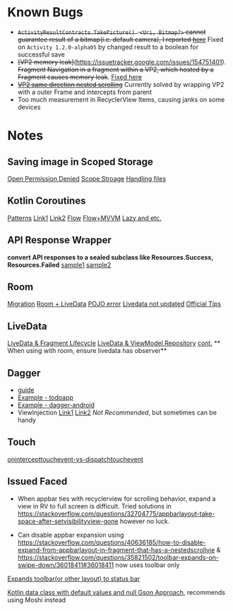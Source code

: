 # Known Bugs
- ~~`ActivityResultContracts.TakePicture() ` `<Uri, Bitmap?>` cannot guarantee result of a bitmap(i.e. default camera), I reported [here](https://issuetracker.google.com/issues/154302879)~~ Fixed on `Activity 1.2.0-alpha05` by changed result to a boolean for successful save
- ~~[VP2 memory leak]~~(https://issuetracker.google.com/issues/154751401). ~~Fragment Navigation in a fragment within a VP2, which hosted by a Fragment causes memory leak~~. [Fixed here](https://issuetracker.google.com/issues/151212195)
- ~~[VP2 same direction nested scrolling](https://issuetracker.google.com/issues/123006042)~~ Currently solved by wrapping VP2 with a outer Frame and intercepts from parent
- Too much measurement in RecyclerView Items, causing janks on some devices
# Notes

## Saving image in Scoped Storage 
[Open Permission Denied](https://medium.com/@sriramaripirala/android-10-open-failed-eacces-permission-denied-da8b630a89df)
[Scope Stroage](https://proandroiddev.com/scoped-storage-on-android-11-2c5da70fb077)
[Handling files](https://android.jlelse.eu/handling-files-in-code-after-the-android-10-released-2bea0e16d35)

## Kotlin Coroutines
[Patterns](https://proandroiddev.com/kotlin-coroutines-patterns-anti-patterns-f9d12984c68e)
[Link1](https://medium.com/androiddevelopers/coroutines-on-android-part-iii-real-work-2ba8a2ec2f45)
[Link2](https://medium.com/capital-one-tech/kotlin-coroutines-on-android-things-i-wish-i-knew-at-the-beginning-c2f0b1f16cff)
[Flow](https://medium.com/androiddevelopers/lessons-learnt-using-coroutines-flow-4a6b285c0d06)
[Flow+MVVM](https://proandroiddev.com/using-coroutines-and-flow-with-mvvm-architecture-796142dbfc2f)
[Lazy and etc.](https://medium.com/@BladeCoder/exploring-kotlins-hidden-costs-part-3-3bf6e0dbf0a4)

## API Response Wrapper
**convert API responses to a sealed subclass like Resources.Success, Resources.Failed**
[sample1](https://developer.android.com/jetpack/docs/guide#addendum)
[sample2](https://android.jlelse.eu/android-networking-in-2019-retrofit-with-kotlins-coroutines-aefe82c4d777)

## Room
[Migration](https://medium.com/androiddevelopers/understanding-migrations-with-room-f01e04b07929)
[Room + LiveData](https://medium.com/corouteam/exploring-kotlin-coroutines-and-lifecycle-architectural-components-integration-on-android-c63bb8a9156f)
[POJO error](https://stackoverflow.com/questions/44485631/room-persistence-errorentities-and-pojos-must-have-a-usable-public-constructor)
[Livedata not updated](https://stackoverflow.com/questions/44742445/room-livedata-observer-does-not-trigger-when-database-is-updated)
[Official Tips](https://medium.com/androiddevelopers/7-pro-tips-for-room-fbadea4bfbd1)

## LiveData
[LiveData & Fragment Lifecycle](https://medium.com/@BladeCoder/architecture-components-pitfalls-part-1-9300dd969808)
[LiveData & ViewModel,Repository](https://medium.com/androiddevelopers/viewmodels-and-livedata-patterns-antipatterns-21efaef74a54)
[cont.](https://medium.com/androiddevelopers/livedata-beyond-the-viewmodel-reactive-patterns-using-transformations-and-mediatorlivedata-fda520ba00b7)
** When using with room, ensure livedata has observer**

## Dagger
- [guide](https://medium.com/androiddevelopers/dagger-in-kotlin-gotchas-and-optimizations-7446d8dfd7dc)
- [Example - todoapp](https://github.com/android/architecture-samples)
- [Example - dagger-android](https://github.com/android/architecture-samples/tree/dagger-android)
- ViewInjection [Link1](https://stackoverflow.com/questions/44844149/customview-dependency-injection-with-dagger-2-within-activity-scope) [Link2](https://medium.com/@ghahremani/android-custom-view-lifecycle-with-dependency-injection-as-a-bonus-4a55217e15d8?sk=b62089ab35a5d0d0f379e194bbd2ae30) 
*Not Recommended*, but sometimes can be handy

## Touch
[onintercepttouchevent-vs-dispatchtouchevent](https://stackoverflow.com/questions/9586032/android-difference-between-onintercepttouchevent-and-dispatchtouchevent)

## Issued Faced
- When appbar ties with recyclerview for scrolling behavior, expand a view in RV to full screen is difficult. Tried solutions in https://stackoverflow.com/questions/32704775/appbarlayout-take-space-after-setvisibilityview-gone however no luck.

- Can disable appbar expansion using https://stackoverflow.com/questions/40636185/how-to-disable-expand-from-appbarlayout-in-fragment-that-has-a-nestedscrollvie & https://stackoverflow.com/questions/35821502/toolbar-expands-on-swipe-down/36018411#36018411 now uses toolbar only

[Expands toolbar(or other layout) to status bar](https://proandroiddev.com/draw-under-status-bar-like-a-pro-db38cfff2870)

[Kotlin data class with default values and null Gson Approach](https://proandroiddev.com/most-elegant-way-of-using-gson-kotlin-with-default-values-and-null-safety-b6216ac5328c), recommends using Moshi instead
